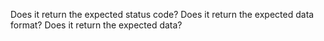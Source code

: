 Does it return the expected status code?
Does it return the expected data format?
Does it return the expected data?
